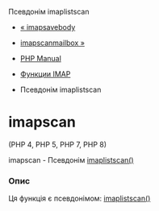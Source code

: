 Псевдонім imaplistscan

-   [« imapsavebody](function.imap-savebody.html)
    
-   [imapscanmailbox »](function.imap-scanmailbox.html)
    
-   [PHP Manual](index.md)
    
-   [Функции IMAP](ref.imap.md)
    
-   Псевдонім imaplistscan
    

# imapscan

(PHP 4, PHP 5, PHP 7, PHP 8)

imapscan - Псевдонім [imaplistscan()](function.imap-listscan.html)

### Опис

Ця функція є псевдонімом: [imaplistscan()](function.imap-listscan.html)